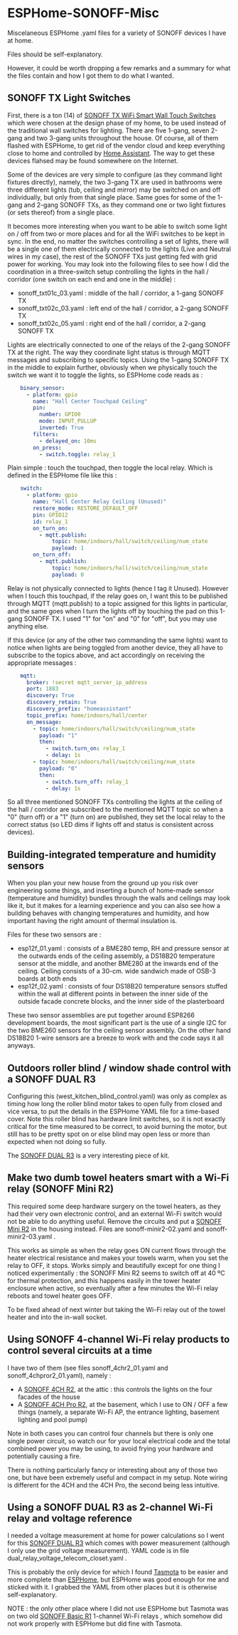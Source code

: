 
# ESPHome-SONOFF-Misc
Miscelaneous ESPHome .yaml files for a variety of SONOFF devices I have at home.

Files should be self-explanatory.

However, it could be worth dropping a few remarks and a summary for what the files contain and how I got them to do what I wanted.

## SONOFF TX Light Switches
First, there is a ton (14) of [SONOFF TX WiFi Smart Wall Touch Switches](https://sonoff.tech/product/smart-wall-switches/tx-series/) which were chosen at the design phase of my home, to be used instead of the traditional wall switches for lighting. There are five 1-gang, seven 2-gang and two 3-gang units throughout the house. Of course, all of them flashed with ESPHome, to get rid of the vendor cloud and keep everything close to home and controlled by [Home Assistant](https://www.home-assistant.io/). The way to get these devices flahsed may be found somewhere on the Internet.

Some of the devices are very simple to configure (as they command light fixtures directly), namely, the two 3-gang TX are used in bathrooms were three different lights (tub, ceiling and mirror) may be switched on and off individually, but only from that single place. Same goes for some of the 1-gang and 2-gang SONOFF TXs, as they command one or two light fixtures (or sets thereof) from a single place.

It becomes more interesting when you want to be able to switch some light on / off from two or more places and for all the WiFi switches to be kept in sync. In the end, no matter the switches controlling a set of lights, there will be a single one of them electrically connected to the lights (Live and Neutral wires in my case), the rest of the SONOFF TXs just getting fed with grid power for working. You may look into the following files to see how I did the coordination in a three-switch setup controlling the lights in the hall / corridor (one switch on each end and one in the middle) :

 - sonoff_txt01c_03.yaml : middle of the hall / corridor, a 1-gang SONOFF TX
 - sonoff_txt02c_03.yaml : left end of the hall / corridor, a 2-gang SONOFF TX
 - sonoff_txt02c_05.yaml : right end of the hall / corridor, a 2-gang SONOFF TX

Lights are electrically connected to one of the relays of the 2-gang SONOFF TX at the right. The way they coordinate light status is through MQTT messages and subscribing to specific topics. Using the 1-gang SONOFF TX in the middle to explain further, obviously when we physically touch the switch we want it to toggle the lights, so ESPHome code reads as :
```yaml
    binary_sensor:
      - platform: gpio
        name: "Hall Center Touchpad Ceiling"
        pin:
          number: GPIO0
          mode: INPUT_PULLUP
          inverted: True
        filters:
          - delayed_on: 10ms
        on_press:
          - switch.toggle: relay_1
```
Plain simple : touch the touchpad, then toggle the local relay. Which is defined in the ESPHome file like this :
```yaml
    switch:
      - platform: gpio
        name: "Hall Center Relay Ceiling (Unused)"
        restore_mode: RESTORE_DEFAULT_OFF
        pin: GPIO12
        id: relay_1
        on_turn_on:
          - mqtt.publish:
              topic: home/indoors/hall/switch/ceiling/num_state
              payload: 1
        on_turn_off:
          - mqtt.publish:
              topic: home/indoors/hall/switch/ceiling/num_state
              payload: 0
```
Relay is not physically connected to lights (hence I tag it Unused). However when I touch this touchpad, if the relay goes on, I want this to be published through MQTT (mqtt.publish) to a topic assigned for this lights in particular, and the same goes when I turn the lights off by touching the pad on this 1-gang SONOFF TX. I used "1" for "on" and "0" for "off", but you may use anything else.

If this device (or any of the other two commanding the same lights) want to notice when lights are being toggled from another device, they all have to subscribe to the topics above, and act accordingly on receiving the appropriate messages :
```yaml
    mqtt:
      broker: !secret mqtt_server_ip_address
      port: 1883
      discovery: True
      discovery_retain: True
      discovery_prefix: "homeassistant"
      topic_prefix: home/indoors/hall/center
      on_message:
        - topic: home/indoors/hall/switch/ceiling/num_state
          payload: "1"
          then:
            - switch.turn_on: relay_1
            - delay: 1s
        - topic: home/indoors/hall/switch/ceiling/num_state
          payload: "0"
          then:
            - switch.turn_off: relay_1
            - delay: 1s
```

So all three mentioned SONOFF TXs controlling the lights at the ceiling of the hall / corridor are subscribed to the mentioned MQTT topic so when a "0" (turn off) or a "1" (turn on) are published, they set the local relay to the correct status (so LED dims if lights off and status is consistent across devices).

## Building-integrated temperature and humidity sensors
When you plan your new house from the ground up you risk over engineering some things, and inserting a bunch of home-made sensor (temperature and humidity) bundles through the walls and ceilings may look like it, but it makes for a learning experience and you can also see how a building behaves with changing temperatures and humidity, and how important having the right amount of thermal insulation is.

Files for these two sensors are :

 - esp12f_01.yaml : consists of a BME280 temp, RH and pressure sensor at the outwards ends of the ceiling assembly, a DS18B20 temperature sensor at the middle, and another BME280 at the inwards end of the ceiling. Ceiling consists of a 30-cm. wide sandwich made of OSB-3 boards at both ends
 - esp12f_02.yaml : consists of four DS18B20 temperature sensors stuffed within the wall at different points in between the inner side of the outside facade concrete blocks, and the inner side of the plasterboard

These two sensor assemblies are put together around ESP8266 development boards, the most significant part is the use of a single I2C for the two BME260 sensors for the ceiling sensor assembly. On the other hand DS18B20 1-wire sensors are a breeze to work with and the code says it all anyways.

## Outdoors roller blind / window shade control with  a SONOFF DUAL R3

Configuring this (west_kitchen_blind_control.yaml) was only as complex as timing how long the roller blind motor takes to open fully from closed and vice versa, to put the details in the ESPHome YAML file for a time-based cover. Note this roller blind has hardware limit switches, so it is not exactly critical for the time measured to be correct, to avoid burning the motor, but still has to be pretty spot on or else blind may open less or more than expected when not doing so fully.

The [SONOFF DUAL R3](https://sonoff.tech/product/diy-smart-switches/dualr3/) is a very interesting piece of kit.

## Make two dumb towel heaters smart with a Wi-Fi relay (SONOFF Mini R2)
This required some deep hardware surgery on the towel heaters, as they had their very own electronic control, and an external Wi-Fi switch would not be able to do anything useful. Remove the circuits and put a [SONOFF Mini R2](https://sonoff.tech/product/diy-smart-switches/minir2/) in the housing instead. Files are sonoff-minir2-02.yaml and sonoff-minir2-03.yaml .

This works as simple as when the relay goes ON current flows through the heater electrical resistance and makes your towels warm, when you set the relay to OFF, it stops. Works simply and beautifully except for one thing I noticed experimentally : the SONOFF Mini R2 seems to switch off at 40 ºC for thermal protection, and this happens easily in the tower heater enclosure when active, so eventually after a few minutes the Wi-Fi relay reboots and towel heater goes OFF.

To be fixed ahead of next winter but taking the Wi-Fi relay out of the towel heater and into the in-wall socket.

## Using SONOFF 4-channel Wi-Fi relay products to control several circuits at a time

I have two of them (see files sonoff_4chr2_01.yaml and sonoff_4chpror2_01.yaml), namely :

 - A [SONOFF 4CH R2](https://sonoff.tech/product/diy-smart-switches/4chr3-4chpror3/), at the attic : this controls the lights on the four facades of the house
 - A [SONOFF 4CH Pro R2](https://sonoff.tech/product/diy-smart-switches/4chr3-4chpror3/), at the basement, which I use to ON / OFF a few things (namely, a separate Wi-Fi AP, the entrance lighting, basement lighting and pool pump)

Note in both cases you can control four channels but there is only one single power circuit, so watch our for your local electrical code and the total combined power you may be using, to avoid frying your hardware and potentially causing a fire.

There is nothing particularly fancy or interesting about any of those two one, but have been extremely useful and compact in my setup. Note wiring is different for the 4CH and the 4CH Pro, the second being less intuitive.

## Using a SONOFF DUAL R3 as 2-channel Wi-Fi relay and voltage reference

I needed a voltage measurement at home for power calculations so I went for this [SONOFF DUAL R3](https://sonoff.tech/product/diy-smart-switches/dualr3/) which comes with power measurement (although I only use the grid voltage measurement). YAML code is in file dual_relay_voltage_telecom_closet.yaml .

This is probably the only device for which I found [Tasmota](https://tasmota.github.io/docs/) to be easier and more complete than [ESPHome](https://esphome.io/), but ESPHome was good enough for me and sticked with it. I grabbed the YAML from other places but it is otherwise self-explanatory.

NOTE : the only other place where I did not use ESPHome but Tasmota was on two old [SONOFF Basic R1](https://sonoff.tech/product/diy-smart-switches/basicr2/) 1-channel Wi-Fi relays , which somehow did not work properly with ESPHome but did fine with Tasmota.


